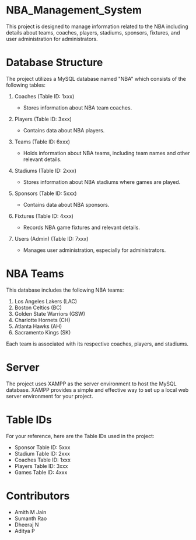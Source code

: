 # NBA_Management_System
This project is designed to manage information related to the NBA including details about teams, coaches, players, stadiums, sponsors, fixtures, and user administration for administrators.

# Database Structure
The project utilizes a MySQL database named "NBA" which consists of the following tables:
1. Coaches (Table ID: 1xxx)
   
   * Stores information about NBA team coaches.
   
2. Players (Table ID: 3xxx)

   * Contains data about NBA players.

3. Teams (Table ID: 6xxx)

    * Holds information about NBA teams, including team names and other relevant details.
   
4. Stadiums (Table ID: 2xxx)

     * Stores information about NBA stadiums where games are played.
   
5. Sponsors (Table ID: 5xxx)

     * Contains data about NBA sponsors.
  
6. Fixtures (Table ID: 4xxx)
   
     * Records NBA game fixtures and relevant details.

7. Users (Admin) (Table ID: 7xxx)

     * Manages user administration, especially for administrators.

# NBA Teams

This database includes the following NBA teams:

1. Los Angeles Lakers (LAC)
2. Boston Celtics (BC)
3. Golden State Warriors (GSW)
4. Charlotte Hornets (CH)
5. Atlanta Hawks (AH)
6. Sacramento Kings (SK)

Each team is associated with its respective coaches, players, and stadiums.

# Server

The project uses XAMPP as the server environment to host the MySQL database. 
XAMPP provides a simple and effective way to set up a local web server environment for your project.

# Table IDs

For your reference, here are the Table IDs used in the project:

* Sponsor Table ID: 5xxx
* Stadium Table ID: 2xxx
* Coaches Table ID: 1xxx
* Players Table ID: 3xxx
* Games Table ID: 4xxx

# Contributors

* Amith M Jain
* Sumanth Rao
* Dheeraj N
* Aditya P


